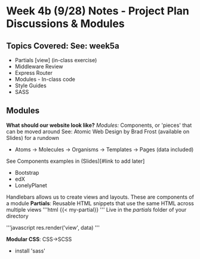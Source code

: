 # Week 4b (9/28) Notes - Project Plan Discussions & Modules
## Topics Covered: See: week5a
* Partials [view] (in-class exercise)
* Middleware Review
* Express Router
* Modules - In-class code
* Style Guides
* SASS


## Modules
<b>What should our website look like?</b>
*Modules:* Components, or 'pieces' that can be moved around
See: Atomic Web Design by Brad Frost (available on Slides) for a rundown
* Atoms -> Molecules -> Organisms -> Templates -> Pages (data included)

See Components examples in (Slides)[#link to add later]
* Bootstrap
* edX
* LonelyPlanet

Handlebars allows us to create views and layouts. These are components of a module
**Partials**: Reusable HTML snippets that use the same HTML across multiple views
'''html
{{< my-partial}}
'''
Live in the *partials* folder of your directory

'''javascript
res.render('view', data)
'''

**Modular CSS**: CSS->SCSS
* install 'sass'